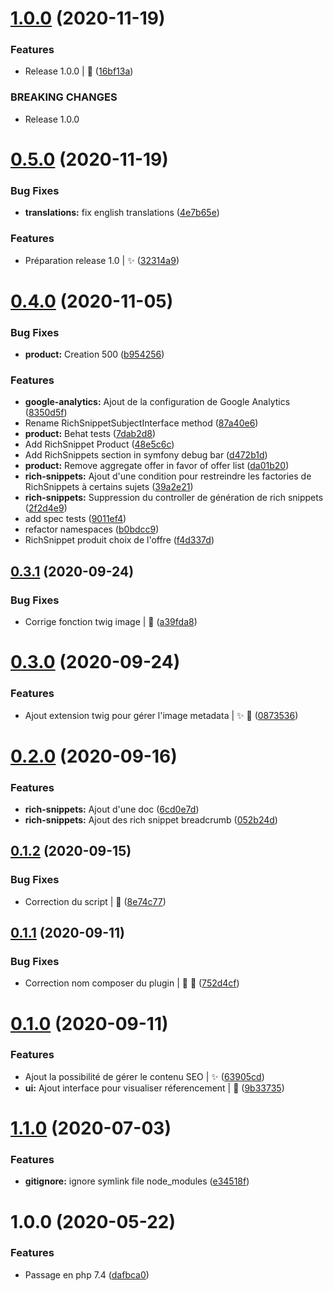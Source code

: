 # [1.0.0](https://gitlab.com/dedi-agency/interne/sylius/dedi-seo-plugin/compare/v0.5.0...v1.0.0) (2020-11-19)


### Features

* Release 1.0.0 | :bookmark: ([16bf13a](https://gitlab.com/dedi-agency/interne/sylius/dedi-seo-plugin/commit/16bf13a4fc44454b0b6790e1016c78956d229dae))


### BREAKING CHANGES

* Release 1.0.0

# [0.5.0](https://gitlab.com/dedi-agency/interne/sylius/dedi-seo-plugin/compare/v0.4.0...v0.5.0) (2020-11-19)


### Bug Fixes

* **translations:** fix english translations ([4e7b65e](https://gitlab.com/dedi-agency/interne/sylius/dedi-seo-plugin/commit/4e7b65e591929444e94d2d568c47625540d6fef7))


### Features

* Préparation release 1.0 | :sparkles: ([32314a9](https://gitlab.com/dedi-agency/interne/sylius/dedi-seo-plugin/commit/32314a93812e78a6c9875a70193db48db8b446f4))

# [0.4.0](https://gitlab.com/dedi-agency/interne/sylius/dedi-seo-plugin/compare/v0.3.1...v0.4.0) (2020-11-05)


### Bug Fixes

* **product:** Creation 500 ([b954256](https://gitlab.com/dedi-agency/interne/sylius/dedi-seo-plugin/commit/b95425601f982753f916fb91110a66bdcde4e975))


### Features

* **google-analytics:** Ajout de la configuration de Google Analytics ([8350d5f](https://gitlab.com/dedi-agency/interne/sylius/dedi-seo-plugin/commit/8350d5f70e949e6e0641e77ebe09fb51e0236ef4))
* Rename RichSnippetSubjectInterface method ([87a40e6](https://gitlab.com/dedi-agency/interne/sylius/dedi-seo-plugin/commit/87a40e6ebad8555aa3b57cc5f97ee8670abcc8d4))
* **product:** Behat tests ([7dab2d8](https://gitlab.com/dedi-agency/interne/sylius/dedi-seo-plugin/commit/7dab2d8154831fdb0a9f120ebc91b1f29b3a0ef6))
* Add RichSnippet Product ([48e5c6c](https://gitlab.com/dedi-agency/interne/sylius/dedi-seo-plugin/commit/48e5c6c335cd1469fbf01f16c242f5e0bb7a6284))
* Add RichSnippets section in symfony debug bar ([d472b1d](https://gitlab.com/dedi-agency/interne/sylius/dedi-seo-plugin/commit/d472b1d5249c7bcfa3624abf676ea6259656f45f))
* **product:** Remove aggregate offer in favor of offer list ([da01b20](https://gitlab.com/dedi-agency/interne/sylius/dedi-seo-plugin/commit/da01b20bca2026aaf735721e89c4ce67feb48552))
* **rich-snippets:** Ajout d'une condition pour restreindre les factories de RichSnippets à certains sujets ([39a2e21](https://gitlab.com/dedi-agency/interne/sylius/dedi-seo-plugin/commit/39a2e21e69fe1ea8ae2c826db48ad24f79b06599))
* **rich-snippets:** Suppression du controller de génération de rich snippets ([2f2d4e9](https://gitlab.com/dedi-agency/interne/sylius/dedi-seo-plugin/commit/2f2d4e947b1f1fcb81358f035ec590561a361677))
* add spec tests ([9011ef4](https://gitlab.com/dedi-agency/interne/sylius/dedi-seo-plugin/commit/9011ef408df0c62089432e8c0e900cbe0f360f90))
* refactor namespaces ([b0bdcc9](https://gitlab.com/dedi-agency/interne/sylius/dedi-seo-plugin/commit/b0bdcc95441ae76bdbd1e3bcd706138c0377aae0))
* RichSnippet produit choix de l'offre ([f4d337d](https://gitlab.com/dedi-agency/interne/sylius/dedi-seo-plugin/commit/f4d337db2ec8835f45c916894cb62c39df073432))

## [0.3.1](https://gitlab.com/dedi-agency/interne/sylius/dedi-seo-plugin/compare/v0.3.0...v0.3.1) (2020-09-24)


### Bug Fixes

* Corrige fonction twig image | :bug: ([a39fda8](https://gitlab.com/dedi-agency/interne/sylius/dedi-seo-plugin/commit/a39fda8e3c671794a734048ca0fc67269bacb2b6))

# [0.3.0](https://gitlab.com/dedi-agency/interne/sylius/dedi-seo-plugin/compare/v0.2.0...v0.3.0) (2020-09-24)


### Features

* Ajout extension twig pour gérer l'image metadata | :sparkles: :art: ([0873536](https://gitlab.com/dedi-agency/interne/sylius/dedi-seo-plugin/commit/08735364a6fb156f944bce39b0cc5b2f8aa85aa7))

# [0.2.0](https://gitlab.com/dedi-agency/interne/sylius/dedi-seo-plugin/compare/v0.1.2...v0.2.0) (2020-09-16)


### Features

* **rich-snippets:** Ajout d'une doc ([6cd0e7d](https://gitlab.com/dedi-agency/interne/sylius/dedi-seo-plugin/commit/6cd0e7d8ed3e9e1dc2abc01c93b09ca4c068fdf1))
* **rich-snippets:** Ajout des rich snippet breadcrumb ([052b24d](https://gitlab.com/dedi-agency/interne/sylius/dedi-seo-plugin/commit/052b24d047d24fea0fdd366601e03b6118b17476))

## [0.1.2](https://gitlab.com/dedi-agency/interne/sylius/dedi-seo-plugin/compare/v0.1.1...v0.1.2) (2020-09-15)


### Bug Fixes

* Correction du script | :bug: ([8e74c77](https://gitlab.com/dedi-agency/interne/sylius/dedi-seo-plugin/commit/8e74c778bd7f7a3ed09dd0a0b6d6950c2788a295))

## [0.1.1](https://gitlab.com/dedi-agency/interne/sylius/dedi-seo-plugin/compare/v0.1.0...v0.1.1) (2020-09-11)


### Bug Fixes

* Correction nom composer du plugin | :bug: :wrench: ([752d4cf](https://gitlab.com/dedi-agency/interne/sylius/dedi-seo-plugin/commit/752d4cf0a831368081f2c7c1d8ff84498fe648ef))

# [0.1.0](https://gitlab.com/dedi-agency/interne/sylius/dedi-seo-plugin/compare/v0.0.0...v0.1.0) (2020-09-11)


### Features

* Ajout la possibilité de gérer le contenu SEO | :sparkles: ([63905cd](https://gitlab.com/dedi-agency/interne/sylius/dedi-seo-plugin/commit/63905cd80f065e60c53ae69b47cd9a7ee8f17e68))
* **ui:** Ajout interface pour visualiser réferencement | :art: ([9b33735](https://gitlab.com/dedi-agency/interne/sylius/dedi-seo-plugin/commit/9b3373531551044659fb163bbaaef61092779a45))

# [1.1.0](https://gitlab.com/dedi-agency/interne/sylius/dedi-plugin-skeleton/compare/v1.0.0...v1.1.0) (2020-07-03)


### Features

* **gitignore:** ignore symlink file node_modules ([e34518f](https://gitlab.com/dedi-agency/interne/sylius/dedi-plugin-skeleton/commit/e34518f10b6047d64656570a30b131c80b9c1c01))

# 1.0.0 (2020-05-22)


### Features

* Passage en php 7.4 ([dafbca0](https://gitlab.com/dedi-agency/interne/sylius/dedi-plugin-skeleton/commit/dafbca0341e59c51fc6be12aba82aba2c8dd330b))

